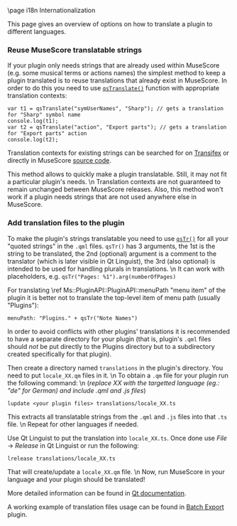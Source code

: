 \page i18n Internationalization

This page gives an overview of options on how to translate a plugin to different languages.

### Reuse MuseScore translatable strings

If your plugin only needs strings that are already used within MuseScore (e.g. some musical terms or actions names) the simplest method to keep a plugin translated is to reuse translations that already exist in MuseScore. In order to do this you need to use [`qsTranslate()`](https://doc.qt.io/qt-5/qml-qtqml-qt.html#qsTranslate-method) function with appropriate translation contexts:
```
var t1 = qsTranslate("symUserNames", "Sharp"); // gets a translation for "Sharp" symbol name
console.log(t1);
var t2 = qsTranslate("action", "Export parts"); // gets a translation for "Export parts" action
console.log(t2);
```

Translation contexts for existing strings can be searched for on [Transifex](https://www.transifex.com/musescore/musescore) or directly in MuseScore [source code](https://github.com/musescore/MuseScore).

This method allows to quickly make a plugin translatable. Still, it may not fit a particular plugin's needs. \n
Translation contexts are not guaranteed to remain unchanged between MuseScore releases. Also, this method won't work if a plugin needs strings that are not used anywhere else in MuseScore.

### Add translation files to the plugin

To make the plugin's strings translatable you need to use [`qsTr()`](https://doc.qt.io/qt-5/qml-qtqml-qt.html#qsTr-method) for all your "quoted strings" in the `.qml` files. `qsTr()` has 3 arguments, the 1st is the string to be translated, the 2nd (optional) argument is a comment to the translator (which is later visible in Qt Linguist), the 3rd (also optional) is intended to be used for handling plurals in translations. \n
It can work with placeholders, e.g. `qsTr("Pages: %1").arg(numberOfPages)`

For translating \ref Ms::PluginAPI::PluginAPI::menuPath "menu item" of the plugin it is better not to translate the top-level item of menu path (usually "Plugins"):
```
menuPath: "Plugins." + qsTr("Note Names")
```

In order to avoid conflicts with other plugins' translations it is recommended to have a separate directory for your plugin (that is, plugin's `.qml` files should *not* be put directly to the Plugins directory but to a subdirectory created specifically for that plugin).

Then create a directory named `translations` in the plugin's directory. You need to put `locale_XX.qm` files in it. \n
To obtain a `.qm` file for your plugin run the following command: \n
(*replace XX with the targetted language (eg.: "de" for German) and include .qml and .js files*)
```
lupdate <your plugin files> translations/locale_XX.ts
```
This extracts all translatable strings from the `.qml` and `.js` files into that `.ts` file. \n
Repeat for other languages if needed.

Use Qt Linguist to put the translation into `locale_XX.ts`. Once done use *File* → *Release* in Qt Linguist or run the following:
```
lrelease translations/locale_XX.ts
```
That will create/update a `locale_XX.qm` file. \n
Now, run MuseScore in your language and your plugin should be translated!

More detailed information can be found in [Qt documentation](https://doc.qt.io/qt-5/qtquick-internationalization.html).

A working example of translation files usage can be found in [Batch Export](https://musescore.org/en/project/batch-convert) plugin.
